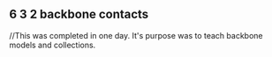## 6 3 2 backbone contacts

//This was completed in one day. It's purpose was to teach backbone models and collections.
